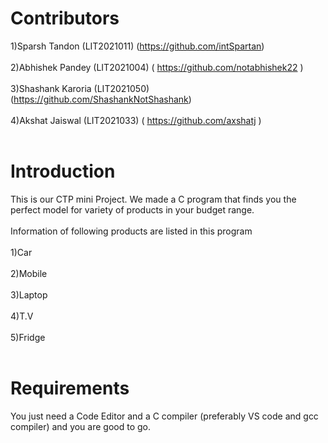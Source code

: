 # Contributors

1)Sparsh Tandon    (LIT2021011) (https://github.com/intSpartan) <br/><br/>
2)Abhishek Pandey  (LIT2021004) ( https://github.com/notabhishek22 ) <br/><br/>
3)Shashank Karoria (LIT2021050) (https://github.com/ShashankNotShashank) <br/><br/>
4)Akshat Jaiswal   (LIT2021033) ( https://github.com/axshatj ) <br/><br/>

# Introduction

This is our CTP mini Project. We made a C program that finds you the perfect model for variety of products in your budget range. <br/><br/>
Information of following products are listed in this program   <br/><br/>
1)Car <br/><br/>
2)Mobile <br/><br/>
3)Laptop <br/><br/>
4)T.V <br/><br/>
5)Fridge <br/><br/>

# Requirements

You just need a Code Editor and a C compiler (preferably VS code and gcc compiler) and you are good to go.
